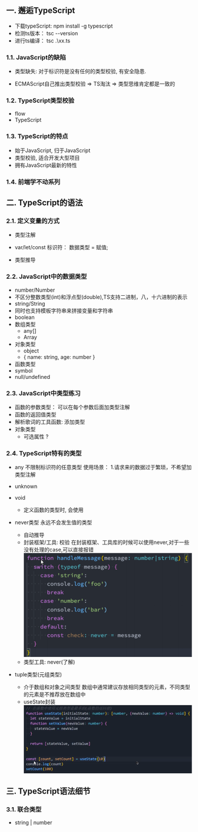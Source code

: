 ## 一. 邂逅TypeScript
* 下载typeScript: npm install -g typescript 
* 检测ts版本： tsc --version
* 进行ts编译： tsc .\xx.ts

### 1.1. JavaScript的缺陷

* 类型缺失: 对于标识符是没有任何的类型校验, 有安全隐患.

* ECMAScript自己推出类型校验 => TS淘汰 => 类型思维肯定都是一致的

### 1.2. TypeScript类型校验

* flow
* TypeScript



### 1.3. TypeScript的特点

* 始于JavaScript, 归于JavaScript
* 类型校验, 适合开发大型项目
* 拥有JavaScript最新的特性





### 1.4. 前端学不动系列







## 二. TypeScript的语法

### 2.1. 定义变量的方式

* 类型注解 
* var/let/const 标识符： 数据类型 = 赋值;

* 类型推导



### 2.2. JavaScript中的数据类型

* number/Number
* 不区分整数类型(int)和浮点型(double),TS支持二进制，八，十六进制的表示
* string/String
* 同时也支持模板字符串来拼接变量和字符串
* boolean
* 数组类型
  * any[]
  * Array<any>
* 对象类型
  * object
  * { name: string, age: number }
* 函数类型
* symbol
* null/undefined





### 2.3. JavaScript中类型练习

* 函数的参数类型： 可以在每个参数后面加类型注解
* 函数的返回值类型
* 解析歌词的工具函数: 添加类型
* 对象类型
  * 可选属性 ?





### 2.4. TypeScript特有的类型

* any
不限制标识符的任意类型
使用场景： 1.请求来的数据过于繁琐，不希望加类型注解
* unknown

* void
  * 定义函数的类型时, 会使用
* never类型
永远不会发生值的类型
  * 自动推导
  * 封装框架/工具: 校验
  在封装框架、工具库的时候可以使用never,对于一些没有处理的case,可以直接报错
  ![Alt text](image.png)
  * 类型工具: never(了解)
* tuple类型(元组类型)
  * 介于数组和对象之间类型
  数组中通常建议存放相同类型的元素，不同类型的元素是不推荐放在数组中
  * useState封装
![Alt text](image-1.png)




## 三. TypeScript语法细节

### 3.1. 联合类型

* string | number
